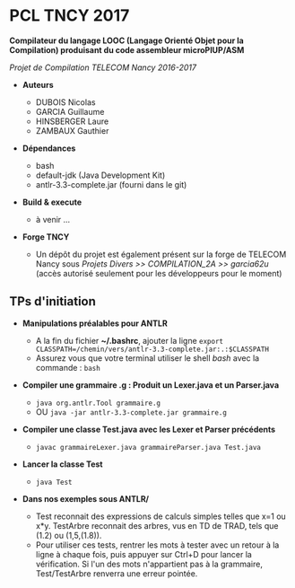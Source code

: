 # PCL TNCY 2017

**Compilateur du langage LOOC (Langage Orienté Objet pour la Compilation) produisant du code assembleur microPIUP/ASM**

*Projet de Compilation TELECOM Nancy 2016-2017*

* **Auteurs**
	- DUBOIS Nicolas
	- GARCIA Guillaume
	- HINSBERGER Laure
	- ZAMBAUX Gauthier

* **Dépendances**
	- bash
	- default-jdk 				      (Java Development Kit)
	- antlr-3.3-complete.jar		     (fourni dans le git)

* **Build & execute**
	- à venir ...

* **Forge TNCY**
	- Un dépôt du projet est également présent sur la forge de TELECOM Nancy sous *Projets Divers >> COMPILATION_2A >> garcia62u* (accès autorisé seulement pour les développeurs pour le moment)

## TPs d'initiation

* **Manipulations préalables pour ANTLR**

	- A la fin du fichier **~/.bashrc**, ajouter la ligne `export CLASSPATH=/chemin/vers/antlr-3.3-complete.jar:.:$CLASSPATH`
	- Assurez vous que votre terminal utiliser le shell *bash* avec la commande : `bash`

* **Compiler une grammaire .g : Produit un Lexer.java et un Parser.java**

	- `java org.antlr.Tool grammaire.g`
	- OU `java -jar antlr-3.3-complete.jar grammaire.g`

* **Compiler une classe Test.java avec les Lexer et Parser précédents**

	- `javac grammaireLexer.java grammaireParser.java Test.java`

* **Lancer la classe Test**

	- `java Test`

* **Dans nos exemples sous ANTLR/**

	- Test reconnait des expressions de calculs simples telles que x=1 ou x*y. TestArbre reconnait des arbres, vus en TD de TRAD, tels que (1.2) ou (1,5,(1.8)).
	- Pour utiliser ces tests, rentrer les mots à tester avec un retour à la ligne à chaque fois, puis appuyer sur Ctrl+D pour lancer la vérification. Si l'un des mots n'appartient pas à la grammaire, Test/TestArbre renverra une erreur pointée.
